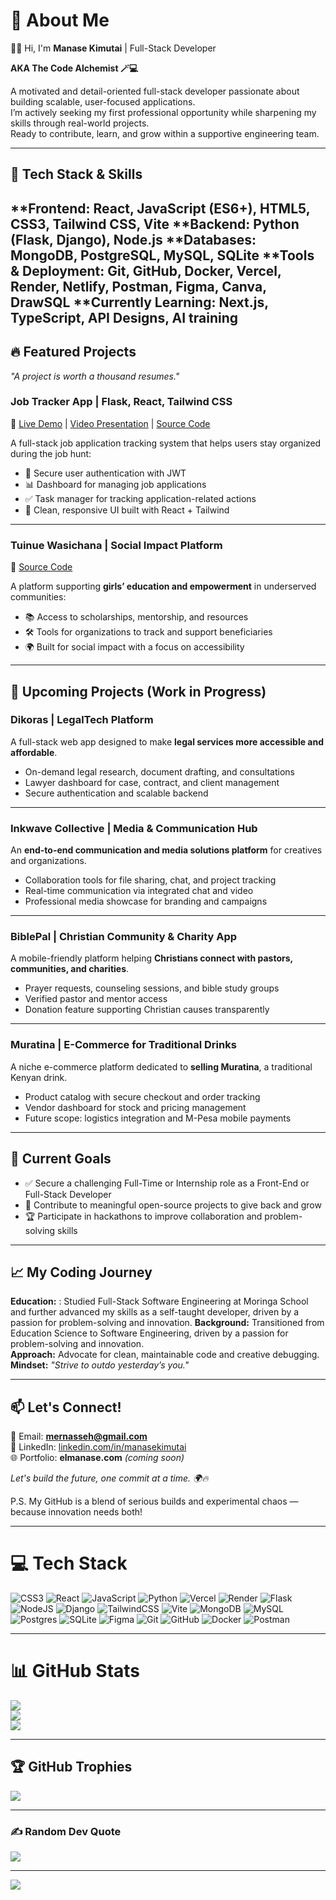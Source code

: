 # 💫 About Me
👨‍💻 Hi, I'm **Manase Kimutai** | Full-Stack Developer  

**AKA The Code Alchemist 🪄💻**  

A motivated and detail-oriented full-stack developer passionate about building scalable, user-focused applications.  
I’m actively seeking my first professional opportunity while sharpening my skills through real-world projects.  
Ready to contribute, learn, and grow within a supportive engineering team.  

---

## 🚀 Tech Stack & Skills
**Frontend: React, JavaScript (ES6+), HTML5, CSS3, Tailwind CSS, Vite
**Backend: Python (Flask, Django), Node.js
**Databases: MongoDB, PostgreSQL, MySQL, SQLite
**Tools & Deployment: Git, GitHub, Docker, Vercel, Render, Netlify, Postman, Figma, Canva, DrawSQL
**Currently Learning: Next.js, TypeScript, API Designs, AI training
---

## 🔥 Featured Projects
*"A project is worth a thousand resumes."*  

### **Job Tracker App | Flask, React, Tailwind CSS**  
🔗 [Live Demo](https://job-tracker-app-phi.vercel.app) | [Video Presentation](https://www.loom.com/share/b8947c5061774f42b43fdc68fd3d882b?sid=007f3438-6d5f-4700-b404-28307c963b2c) | [Source Code](https://github.com/ngoriest/Job-tracker-app)  

A full-stack job application tracking system that helps users stay organized during the job hunt:  
- 🔐 Secure user authentication with JWT  
- 📊 Dashboard for managing job applications  
- ✅ Task manager for tracking application-related actions  
- 🎨 Clean, responsive UI built with React + Tailwind  

---

### **Tuinue Wasichana | Social Impact Platform**  
🔗 [Source Code](https://github.com/Xazerr/Tuinue-Wasichana)  

A platform supporting **girls’ education and empowerment** in underserved communities:  
- 📚 Access to scholarships, mentorship, and resources  
- 🛠 Tools for organizations to track and support beneficiaries  
- 🌍 Built for social impact with a focus on accessibility  

---

## 🌱 Upcoming Projects (Work in Progress)

### **Dikoras | LegalTech Platform**  
A full-stack web app designed to make **legal services more accessible and affordable**.  
- On-demand legal research, document drafting, and consultations  
- Lawyer dashboard for case, contract, and client management  
- Secure authentication and scalable backend  

---

### **Inkwave Collective | Media & Communication Hub**  
An **end-to-end communication and media solutions platform** for creatives and organizations.  
- Collaboration tools for file sharing, chat, and project tracking  
- Real-time communication via integrated chat and video  
- Professional media showcase for branding and campaigns  

---

### **BiblePal | Christian Community & Charity App**  
A mobile-friendly platform helping **Christians connect with pastors, communities, and charities**.  
- Prayer requests, counseling sessions, and bible study groups  
- Verified pastor and mentor access  
- Donation feature supporting Christian causes transparently  

---

### **Muratina | E-Commerce for Traditional Drinks**  
A niche e-commerce platform dedicated to **selling Muratina**, a traditional Kenyan drink.  
- Product catalog with secure checkout and order tracking  
- Vendor dashboard for stock and pricing management  
- Future scope: logistics integration and M-Pesa mobile payments  

---

## 🎯 Current Goals
- ✅ Secure a challenging Full-Time or Internship role as a Front-End or Full-Stack Developer  
- 🔨 Contribute to meaningful open-source projects to give back and grow  
- 🏆 Participate in hackathons to improve collaboration and problem-solving skills  

---

## 📈 My Coding Journey
**Education:** : Studied Full-Stack Software Engineering at Moringa School and further advanced my skills as a self-taught developer, driven by a passion for problem-solving and innovation.
**Background:** Transitioned from Education Science to Software Engineering, driven by a passion for problem-solving and innovation.  
**Approach:** Advocate for clean, maintainable code and creative debugging.  
**Mindset:** *"Strive to outdo yesterday’s you."*  

---

## 📫 Let's Connect!
💌 Email: **mernasseh@gmail.com**  
💼 LinkedIn: [linkedin.com/in/manasekimutai](https://linkedin.com/in/manasekimutai)  
🌐 Portfolio: **elmanase.com** *(coming soon)*  

*Let's build the future, one commit at a time. 🌍🔥*  

P.S. My GitHub is a blend of serious builds and experimental chaos — because innovation needs both!  

---

# 💻 Tech Stack
![CSS3](https://img.shields.io/badge/css3-%231572B6.svg?style=for-the-badge&logo=css3&logoColor=white) 
![React](https://img.shields.io/badge/react-%2320232a.svg?style=for-the-badge&logo=react&logoColor=%2361DAFB) 
![JavaScript](https://img.shields.io/badge/javascript-%23323330.svg?style=for-the-badge&logo=javascript&logoColor=%23F7DF1E) 
![Python](https://img.shields.io/badge/python-3670A0?style=for-the-badge&logo=python&logoColor=ffdd54) 
![Vercel](https://img.shields.io/badge/vercel-%23000000.svg?style=for-the-badge&logo=vercel&logoColor=white) 
![Render](https://img.shields.io/badge/Render-%46E3B7.svg?style=for-the-badge&logo=render&logoColor=white) 
![Flask](https://img.shields.io/badge/flask-%23000.svg?style=for-the-badge&logo=flask&logoColor=white) 
![NodeJS](https://img.shields.io/badge/node.js-6DA55F?style=for-the-badge&logo=node.js&logoColor=white) 
![Django](https://img.shields.io/badge/django-%23092E20.svg?style=for-the-badge&logo=django&logoColor=white) 
![TailwindCSS](https://img.shields.io/badge/tailwindcss-%2338B2AC.svg?style=for-the-badge&logo=tailwind-css&logoColor=white) 
![Vite](https://img.shields.io/badge/vite-%23646CFF.svg?style=for-the-badge&logo=vite&logoColor=white) 
![MongoDB](https://img.shields.io/badge/MongoDB-%234ea94b.svg?style=for-the-badge&logo=mongodb&logoColor=white) 
![MySQL](https://img.shields.io/badge/mysql-4479A1.svg?style=for-the-badge&logo=mysql&logoColor=white) 
![Postgres](https://img.shields.io/badge/postgres-%23316192.svg?style=for-the-badge&logo=postgresql&logoColor=white) 
![SQLite](https://img.shields.io/badge/sqlite-%2307405e.svg?style=for-the-badge&logo=sqlite&logoColor=white) 
![Figma](https://img.shields.io/badge/figma-%23F24E1E.svg?style=for-the-badge&logo=figma&logoColor=white) 
![Git](https://img.shields.io/badge/git-%23F05033.svg?style=for-the-badge&logo=git&logoColor=white) 
![GitHub](https://img.shields.io/badge/github-%23121011.svg?style=for-the-badge&logo=github&logoColor=white) 
![Docker](https://img.shields.io/badge/docker-%230db7ed.svg?style=for-the-badge&logo=docker&logoColor=white) 
![Postman](https://img.shields.io/badge/Postman-FF6C37?style=for-the-badge&logo=postman&logoColor=white) 

---

# 📊 GitHub Stats
![](https://github-readme-stats.vercel.app/api?username=ngoriest&theme=dark&hide_border=false&include_all_commits=true&count_private=true)  
![](https://nirzak-streak-stats.vercel.app/?user=ngoriest&theme=dark&hide_border=false)  
![](https://github-readme-stats.vercel.app/api/top-langs/?username=ngoriest&theme=dark&hide_border=false&include_all_commits=true&count_private=true&layout=compact)  

---

## 🏆 GitHub Trophies
![](https://github-profile-trophy.vercel.app/?username=ngoriest&theme=dark&no-frame=false&no-bg=true&margin-w=4)  

---

### ✍️ Random Dev Quote
![](https://quotes-github-readme.vercel.app/api?type=horizontal&theme=radical)  

---

[![](https://visitcount.itsvg.in/api?id=ngoriest&icon=0&color=0)](https://visitcount.itsvg.in)  
